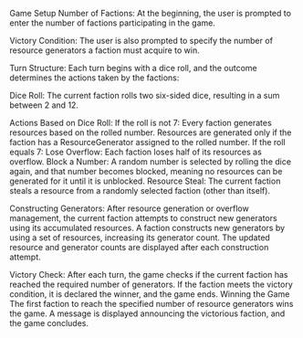 Game Setup
Number of Factions: 
At the beginning, the user is prompted to enter the number of factions participating in the game.

Victory Condition: 
The user is also prompted to specify the number of resource generators a faction must acquire to win.

Turn Structure:
Each turn begins with a dice roll, and the outcome determines the actions taken by the factions:

Dice Roll: The current faction rolls two six-sided dice, resulting in a sum between 2 and 12.

Actions Based on Dice Roll:
If the roll is not 7:
Every faction generates resources based on the rolled number.
Resources are generated only if the faction has a ResourceGenerator assigned to the rolled number.
If the roll equals 7:
Lose Overflow: Each faction loses half of its resources as overflow.
Block a Number: A random number is selected by rolling the dice again, and that number becomes blocked, meaning no resources can be generated for it until it is unblocked.
Resource Steal: The current faction steals a resource from a randomly selected faction (other than itself).

Constructing Generators:
After resource generation or overflow management, the current faction attempts to construct new generators using its accumulated resources.
A faction constructs new generators by using a set of resources, increasing its generator count.
The updated resource and generator counts are displayed after each construction attempt.

Victory Check:
After each turn, the game checks if the current faction has reached the required number of generators.
If the faction meets the victory condition, it is declared the winner, and the game ends.
Winning the Game
The first faction to reach the specified number of resource generators wins the game. A message is displayed announcing the victorious faction, and the game concludes.
